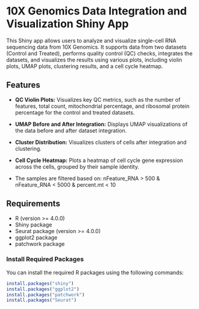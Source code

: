# 10X Genomics Data Integration and Visualization Shiny App

This Shiny app allows users to analyze and visualize single-cell RNA sequencing data from 10X Genomics. It supports data from two datasets (Control and Treated), performs quality control (QC) checks, integrates the datasets, and visualizes the results using various plots, including violin plots, UMAP plots, clustering results, and a cell cycle heatmap.

## **Features**

- **QC Violin Plots:** Visualizes key QC metrics, such as the number of features, total count, mitochondrial percentage, and ribosomal protein percentage for the control and treated datasets.
- **UMAP Before and After Integration:** Displays UMAP visualizations of the data before and after dataset integration.
- **Cluster Distribution:** Visualizes clusters of cells after integration and clustering.
- **Cell Cycle Heatmap:** Plots a heatmap of cell cycle gene expression across the cells, grouped by their sample identity.

- The samples are filtered based on:
nFeature_RNA > 500 & nFeature_RNA < 5000 & percent.mt < 10

## **Requirements**

- R (version >= 4.0.0)
- Shiny package
- Seurat package (version >= 4.0.0)
- ggplot2 package
- patchwork package

### **Install Required Packages**
You can install the required R packages using the following commands:

```r
install.packages("shiny")
install.packages("ggplot2")
install.packages("patchwork")
install.packages("Seurat")
